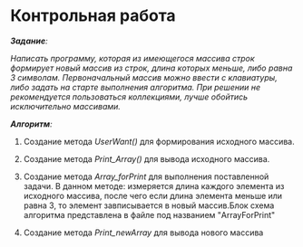 # Контрольная работа
*__Задание__:* 

*Написать программу, которая из имеющегося массива строк формирует новый массив из строк, длина которых меньше, либо равна 3 символам. Первоначальный массив можно ввести с клавиатуры, либо задать на старте выполнения алгоритма. При решении не рекомендуется пользоваться коллекциями, лучше обойтись исключительно массивами.*

*__Алгоритм__:*

1. Создание метода _UserWant()_ для формирования исходного массива.

2. Создание метода _Print_Array()_ для вывода исходного массива.

3. Создание метода _Array_forPrint_ для выполнения поставленной задачи. В данном методе: измеряется длина каждого элемента из исходного массива, после чего если длина элемента меньше или равна 3, то элемент завписывается в новый массив.Блок схема алгоритма представлена в файле под названием "ArrayForPrint"

4. Создание метода _Print_newArray_ для вывода нового массива


